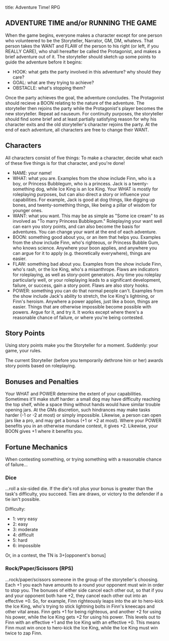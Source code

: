 title: Adventure Time! RPG

## ADVENTURE TIME and/or RUNNING THE GAME

When the game begins, everyone makes a character except for one person who volunteered to be the Storyteller, Narrator, GM, DM, whatevs. That person takes the WANT and FLAW of the person to his right (or left, if you REALLY CARE), who shall hereafter be called the Protagonist, and makes a brief adventure out of it. The storyteller should sketch up some points to guide the adventure before it begins:

* HOOK: what gets the party involved in this adventure? why should they care?
* GOAL: what are they trying to achieve?
* OBSTACLE: what's stopping them?

Once the party achieves the goal, the adventure concludes. The Protagonist should recieve a BOON relating to the nature of the adventure. The storyteller then rejoins the party while the Protagonist's player becomes the new storyteller. Repeat ad nauseum. For continuity purposes, the storyteller should find some brief and at least partially satisfying reason for why his character exits and the old storyteller's character rejoins the party. At the end of each adventure, all characters are free to change their WANT.

## Characters

All characters consist of five things: To make a character, decide what each of these five things is for that character, and you're done!

* NAME: your name!
* WHAT: what you are. Examples from the show include Finn, who is a boy, or Princess Bubblegum, who is a princess. Jack is a twenty-something dog, while Ice King is an Ice King. Your WHAT is mostly for roleplaying purposes, but can also direct a story or influence your capabilities. For example, Jack is good at dog things, like digging up bones, and twenty-something things, like being a pillar of wisdom for younger ones.
* WANT: what you want. This may be as simple as "Some ice cream" to as involved as "To marry Princess Bubblegum." Roleplaying your want well can earn you story points, and can also become the basis for adventures. You can change your want at the end of each adventure.
* BOON: something good about you, or an item that helps you. Examples from the show include Finn, who's righteous, or Princess Bubble Gum, who knows science. Anywhere your boon applies, and anywhere you can argue for it to apply (e.g. theoretically everywhere), things are easier.
* FLAW: something bad about you. Examples from the show include Finn, who's rash, or the Ice King, who's a misanthrope. Flaws are indicators for roleplaying, as well as story-point generators. Any time you roleplay particularly well, or your roleplaying leads to a significant development, failure, or success, gain a story point. Flaws are also story hooks.
* POWER: something you can do that normal people can't. Examples from the show include Jack's ability to stretch, the Ice King's lightning, or Finn's heroism. Anywhere a power applies, just like a boon, things are easier. Things that are otherwise impossible become possible with powers. Argue for it, and try it. It works except where there's a reasonable chance of failure, or where you're being contested.

## Story Points

Using story points make you the Storyteller for a moment. Suddenly: your game, your rules.

The current Storyteller (before you temporarily dethrone him or her) awards story points based on roleplaying.
	
## Bonuses and Penalties

Your WHAT and POWER determine the extent of your capabilities. Sometimes it'll make stuff harder: a small dog may have difficulty reaching the top shelf, while a space thing without hands would have similar trouble opening jars. At the GMs discretion, such hindrances may make tasks harder (-1 or -2 at most) or simply impossible. Likewise, a person can open jars like a pro, and may get a bonus (+1 or +2 at most). Where your POWER benefits you in an otherwise mundane contest, it gives +2. Likewise, your BOON gives +1 where it benefits you.

## Fortune Mechanics

When contesting something, or trying something with a reasonable chance of failure...
	
### Dice

...roll a six-sided die. If the die's roll plus your bonus is greater than the task's difficulty, you succeed. Ties are draws, or victory to the defender if a tie isn't possible.

Difficulty:
* 1: very easy
* 2: easy
* 3: moderate
* 4: difficult
* 5: hard
* 6: impossible

Or, in a contest, the TN is 3+[opponent's bonus]

### Rock/Paper/Scissors (RPS)

...rock/paper/scissors someone in the group of the storyteller's choosing. Each +1 you each have amounts to a round your opponent must win in order to stop you. The bonuses of either side cancel each other out, so that if you and your opponent both have +2, they cancel each other out into an effective +0. So, for example, Finn righteously leaps into the air to hero-kick the Ice King, who's trying to stick lightning bolts in Finn's kneecaps and other vital areas. Finn gets +1 for being righteous, and another +2 for using his power, while the Ice King gets +2 for using his power. This levels out to Finn with an effective +1 and the Ice King with an effective +0. This means Finn must win once to hero-kick the Ice King, while the Ice King must win twice to zap Finn.